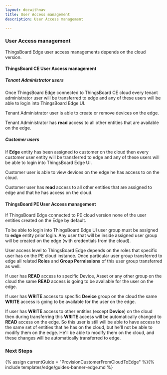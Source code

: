 ```yaml
---
layout: docwithnav
title: User Access management
description: User Access management

---
```

### User Access management

ThingsBoard Edge user access managements depends on the cloud version.
 
#### ThingsBoard CE User Access management
##### Tenant Administrator users
Once ThingsBoard Edge connected to ThingsBoard CE cloud every tenant administrator user will be transferred to edge and any of these users will be able to login into ThingsBoard Edge UI.

Tenant Administrator user is able to create or remove devices on the edge. 

Tenant Administrator has **read** access to all other entities that are available on the edge.   

##### Customer users
If **Edge** entity has been assigned to customer on the cloud then every customer user entity will be transferred to edge and any of these users will be able to login into ThingsBoard Edge UI.

Customer user is able to view devices on the edge he has access to on the cloud. 

Customer user has **read** access to all other entities that are assigned to edge and that he has access on the cloud.   

#### ThingsBoard PE User Access management
If ThingsBoard Edge connected to PE cloud version none of the user entities created on the Edge by default.

To be able to login into ThingsBoard Edge UI user group must be assigned to **edge** entity prior login.
Any user that will be inside assigned user group will be created on the edge (with credentials from the cloud).

User access level to ThingsBoard Edge depends on the roles that specific user has on the PE cloud instance. 
Once particular user group transferred to edge all related **Roles** and **Group Permissions** of this user group transferred as well.

If user has **READ** access to specific Device, Asset or any other group on the cloud the same **READ** access is going to be available for the user on the edge.

If user has **WRITE** access to specific **Device** group on the cloud the same **WRITE** access is going to be available for the user on the edge.

If user has **WRITE** access to other entities (except **Device**) on the cloud then during transferring this **WRITE** access will be automatically changed to **READ** access on the edge. So this user is still will be able to have access to the same set of entities that he has on the cloud, but he'll not be able to modify them on the edge. He'll be able to modify them on the cloud, and these changes will be automatically transferred to edge.

### Next Steps

{% assign currentGuide = "ProvisionCustomerFromCloudToEdge" %}{% include templates/edge/guides-banner-edge.md %}